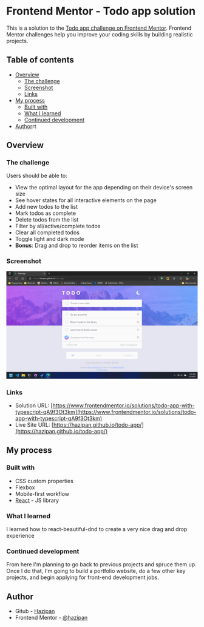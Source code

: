 # Frontend Mentor - Todo app solution

This is a solution to the [Todo app challenge on Frontend Mentor](https://www.frontendmentor.io/challenges/todo-app-Su1_KokOW). Frontend Mentor challenges help you improve your coding skills by building realistic projects. 

## Table of contents

- [Overview](#overview)
  - [The challenge](#the-challenge)
  - [Screenshot](#screenshot)
  - [Links](#links)
- [My process](#my-process)
  - [Built with](#built-with)
  - [What I learned](#what-i-learned)
  - [Continued development](#continued-development)
- [Author](#author)rt

## Overview

### The challenge

Users should be able to:

- View the optimal layout for the app depending on their device's screen size
- See hover states for all interactive elements on the page
- Add new todos to the list
- Mark todos as complete
- Delete todos from the list
- Filter by all/active/complete todos
- Clear all completed todos
- Toggle light and dark mode
- **Bonus**: Drag and drop to reorder items on the list

### Screenshot

![](./Screenshot.png)

### Links

- Solution URL: [https://www.frontendmentor.io/solutions/todo-app-with-typescript-qA9f3Ot3km](https://www.frontendmentor.io/solutions/todo-app-with-typescript-qA9f3Ot3km)
- Live Site URL: [https://hazipan.github.io/todo-app/](https://hazipan.github.io/todo-app/)

## My process

### Built with

- CSS custom properties
- Flexbox
- Mobile-first workflow
- [React](https://reactjs.org/) - JS library

### What I learned

I learned how to react-beautiful-dnd to create a very nice drag and drop experience


### Continued development

From here I'm planning to go back to previous projects and spruce them up. Once I do that, I'm going to build a portfolio website, do a few other key projects, and begin applying for front-end development jobs.

## Author

- Gitub - [Hazipan](https://www.github.com/Hazipan)
- Frontend Mentor - [@hazipan](https://www.frontendmentor.io/profile/hazipan)
